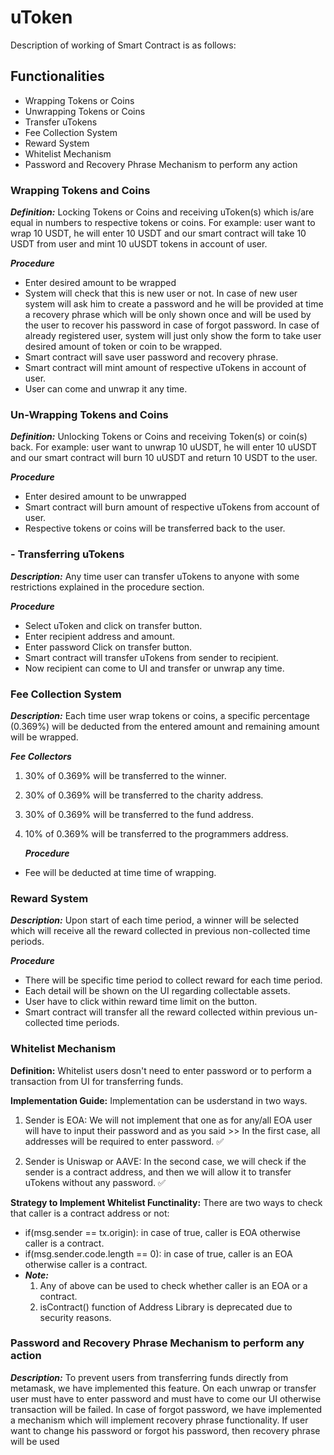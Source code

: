 # uToken

Description of working of Smart Contract is as follows:

## Functionalities

- Wrapping Tokens or Coins
- Unwrapping Tokens or Coins
- Transfer uTokens
- Fee Collection System
- Reward System
- Whitelist Mechanism
- Password and Recovery Phrase Mechanism to perform any action

### Wrapping Tokens and Coins

**_Definition:_** Locking Tokens or Coins and receiving uToken(s) which is/are equal in numbers to respective tokens or coins. For example: user want to wrap 10 USDT, he will enter 10 USDT and our smart contract will take 10 USDT from user and mint 10 uUSDT tokens in account of user.

**_Procedure_**

- Enter desired amount to be wrapped
- System will check that this is new user or not. In case of new user system will ask him to create a password and he will be provided at time a recovery phrase which will be only shown once and will be used by the user to recover his password in case of forgot password. In case of already registered user, system will just only show the form to take user desired amount of token or coin to be wrapped.
- Smart contract will save user password and recovery phrase.
- Smart contract will mint amount of respective uTokens in account of user.
- User can come and unwrap it any time.

### Un-Wrapping Tokens and Coins

**_Definition:_** Unlocking Tokens or Coins and receiving Token(s) or coin(s) back. For example: user want to unwrap 10 uUSDT, he will enter 10 uUSDT and our smart contract will burn 10 uUSDT and return 10 USDT to the user.

**_Procedure_**

- Enter desired amount to be unwrapped
- Smart contract will burn amount of respective uTokens from account of user.
- Respective tokens or coins will be transferred back to the user.

### - Transferring uTokens

**_Description:_** Any time user can transfer uTokens to anyone with some restrictions explained in the procedure section.

**_Procedure_**

- Select uToken and click on transfer button.
- Enter recipient address and amount.
- Enter password Click on transfer button.
- Smart contract will transfer uTokens from sender to recipient.
- Now recipient can come to UI and transfer or unwrap any time.

### Fee Collection System

**_Description:_** Each time user wrap tokens or coins, a specific percentage (0.369%) will be deducted from the entered amount and remaining amount will be wrapped.

**_Fee Collectors_**

1. 30% of 0.369% will be transferred to the winner.
2. 30% of 0.369% will be transferred to the charity address.
3. 30% of 0.369% will be transferred to the fund address.
4. 10% of 0.369% will be transferred to the programmers address.

   **_Procedure_**

- Fee will be deducted at time time of wrapping.

### Reward System

**_Description:_** Upon start of each time period, a winner will be selected which will receive all the reward collected in previous non-collected time periods.

**_Procedure_**

- There will be specific time period to collect reward for each time period.
- Each detail will be shown on the UI regarding collectable assets.
- User have to click within reward time limit on the button.
- Smart contract will transfer all the reward collected within previous un-collected time periods.

### Whitelist Mechanism

**Definition:** Whitelist users dosn't need to enter password or to perform a transaction from UI for transferring funds.

**Implementation Guide:**
Implementation can be usderstand in two ways.

1. Sender is EOA:
   We will not implement that one as for any/all EOA user will have to input their password and as you said >> In the first case, all addresses will be required to enter password. ✅

2. Sender is Uniswap or AAVE:
   In the second case, we will check if the sender is a contract address, and then we will allow it to transfer uTokens without any password. ✅

**Strategy to Implement Whitelist Functinality:**
There are two ways to check that caller is a contract address or not:

- if(msg.sender == tx.origin): in case of true, caller is EOA otherwise caller is a contract.
- if(msg.sender.code.length == 0): in case of true, caller is an EOA otherwise caller is a contract.
- **_Note:_**
  1. Any of above can be used to check whether caller is an EOA or a contract.
  2. isContract() function of Address Library is deprecated due to security reasons.

### Password and Recovery Phrase Mechanism to perform any action

**_Description:_** To prevent users from transferring funds directly from metamask, we have implemented this feature. On each unwrap or transfer user must have to enter password and must have to come our UI otherwise transaction will be failed.
In case of forgot password, we have implemented a mechanism which will implement recovery phrase functionality. If user want to change his password or forgot his password, then recovery phrase will be used
